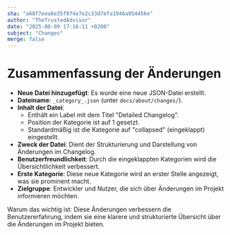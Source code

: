 ```yaml
---
sha: "a68f7eea6e35f974e7e2c33d7efa1946a954456e"
author: "TheTrustedAdvisor"
date: "2025-08-09 17:16:11 +0200"
subject: "Changes"
merge: false
---
```


# Zusammenfassung der Änderungen

- **Neue Datei hinzugefügt**: Es wurde eine neue JSON-Datei erstellt.
- **Dateiname**: `_category_.json` (unter `docs/about/changes/`).
- **Inhalt der Datei**:
  - Enthält ein Label mit dem Titel "Detailed Changelog".
  - Position der Kategorie ist auf 1 gesetzt.
  - Standardmäßig ist die Kategorie auf "collapsed" (eingeklappt) eingestellt.
- **Zweck der Datei**: Dient der Strukturierung und Darstellung von Änderungen im Changelog.
- **Benutzerfreundlichkeit**: Durch die eingeklappten Kategorien wird die Übersichtlichkeit verbessert.
- **Erste Kategorie**: Diese neue Kategorie wird an erster Stelle angezeigt, was sie prominent macht.
- **Zielgruppe**: Entwickler und Nutzer, die sich über Änderungen im Projekt informieren möchten.

Warum das wichtig ist: Diese Änderungen verbessern die Benutzererfahrung, indem sie eine klarere und strukturierte Übersicht über die Änderungen im Projekt bieten.

